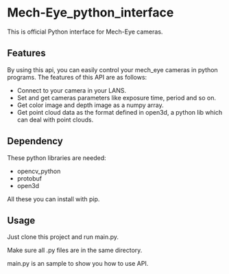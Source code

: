 # Mech-Eye_python_interface
This is official Python interface for Mech-Eye cameras. 

## Features 

By using this api, you can easily control your mech_eye cameras in python programs. The features of this API are as follows:

* Connect to your camera in your LANS.
* Set and get cameras parameters like exposure time, period and so on.
* Get color image and depth image as a numpy array.
* Get point cloud data as the format defined in open3d, a python lib which can deal with point clouds.

## Dependency

These python libraries are needed:

* opencv_python
* protobuf
* open3d

All these you can install with pip.

## Usage

Just clone this project and run main.py.

Make sure all .py files are in the same directory.

main.py is an sample to show you how to use API.